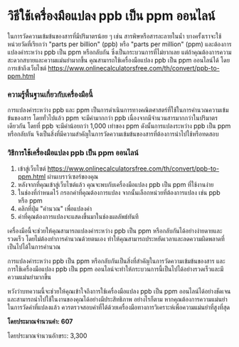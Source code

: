 วิธีใช้เครื่องมือแปลง ppb เป็น ppm ออนไลน์
==========================================

ในการวัดความเข้มข้นของสารที่มีปริมาตรน้อย ๆ เช่น สารพิษหรือสารละลายในน้ำ บางครั้งเราจะใช้หน่วยวัดที่เรียกว่า "parts per billion" (ppb) หรือ "parts per million" (ppm) และต้องการแปลงค่าระหว่าง ppb เป็น ppm หรือกลับกัน ซึ่งเป็นกระบวนการที่ไม่ยากเลย แต่ถ้าคุณต้องการความสะดวกสบายและความแม่นยำมากขึ้น คุณสามารถใช้เครื่องมือแปลง ppb เป็น ppm ออนไลน์ได้ โดยการเข้าถึงเว็บไซต์ <https://www.onlinecalculatorsfree.com/th/convert/ppb-to-ppm.html>

### ความรู้พื้นฐานเกี่ยวกับเครื่องมือนี้

การแปลงค่าระหว่าง ppb และ ppm เป็นการดำเนินการทางคณิตศาสตร์ที่ใช้ในการคำนวณความเข้มข้นของสาร โดยทั่วไปแล้ว ppm จะมีค่ามากกว่า ppb เนื่องจากมีจำนวนสารมากกว่าในปริมาตรเดียวกัน โดยที่ ppb จะมีค่าน้อยกว่า 1,000 เท่าของ ppm ดังนั้นการแปลงระหว่าง ppb เป็น ppm หรือกลับกัน จึงเป็นสิ่งที่มีความสำคัญในการวัดความเข้มข้นของสารที่ต้องการนำไปใช้หรือทดสอบ

### วิธีการใช้เครื่องมือแปลง ppb เป็น ppm ออนไลน์

1. เข้าสู่เว็บไซต์ <https://www.onlinecalculatorsfree.com/th/convert/ppb-to-ppm.html> ผ่านเบราว์เซอร์ของคุณ
2. หลังจากที่คุณเข้าสู่เว็บไซต์แล้ว คุณจะพบกับเครื่องมือแปลง ppb เป็น ppm ที่ใช้งานง่าย
3. ในช่องที่กำหนดไว้ กรอกค่าที่คุณต้องการแปลง จากนั้นเลือกหน่วยที่ต้องการแปลง เช่น ppb หรือ ppm
4. คลิกที่ปุ่ม "คำนวณ" เพื่อแปลงค่า
5. ค่าที่คุณต้องการแปลงจะแสดงขึ้นมาในช่องผลลัพธ์ทันที

เครื่องมือนี้จะช่วยให้คุณสามารถแปลงค่าระหว่าง ppb เป็น ppm หรือกลับกันได้อย่างง่ายดายและรวดเร็ว โดยไม่ต้องทำการคำนวณด้วยตนเอง ทำให้คุณสามารถประหยัดเวลาและลดความผิดพลาดที่เป็นไปได้ในการคำนวณ

การแปลงค่าระหว่าง ppb เป็น ppm หรือกลับกันเป็นสิ่งที่สำคัญในการวัดความเข้มข้นของสาร และการใช้เครื่องมือแปลง ppb เป็น ppm ออนไลน์จะทำให้กระบวนการนี้เป็นไปได้อย่างรวดเร็วและมีความแม่นยำมากขึ้น

หวังว่าบทความนี้จะช่วยให้คุณเข้าใจถึงการใช้เครื่องมือแปลง ppb เป็น ppm ออนไลน์ได้อย่างชัดเจนและสามารถนำไปใช้ในงานของคุณได้อย่างมีประสิทธิภาพ อย่างไรก็ตาม หากคุณต้องการความแม่นยำในการวัดค่าที่แปลงแล้ว ควรตรวจสอบค่าที่ได้ด้วยเครื่องมือทางการวิเคราะห์เพื่อความแม่นยำที่สูงที่สุด

**โดยประมาณจำนวนคำ: 607**

โดยประมาณจำนวนอักขระ: 3,300